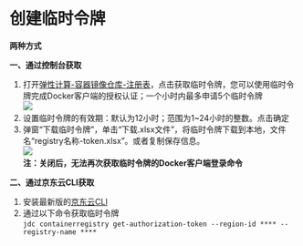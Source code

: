 # 创建临时令牌

 **两种方式**

**一、通过控制台获取**

1. 打开[弹性计算-容器镜像仓库-注册表](https://cns-console.jdcloud.com/host/containerregistry/list)，点击获取临时令牌，您可以使用临时令牌完成Docker客户端的授权认证；一个小时内最多申请5个临时令牌  
 ![](https://github.com/jdcloudcom/cn/blob/edit/image/Elastic-Compute/Container-Registry/获取临时令牌.png)   
 2. 设置临时令牌的有效期：默认为12小时；范围为1~24小时的整数。点击确定  
 3. 弹窗“下载临时令牌”，单击“下载.xlsx文件”，将临时令牌下载到本地，文件名“registry名称-token.xlsx”。或者复制保存信息。  
![](https://github.com/jdcloudcom/cn/blob/edit/image/Elastic-Compute/Container-Registry/下载临时令牌.png)  
**注：关闭后，无法再次获取临时令牌的Docker客户端登录命令**

**二、通过京东云CLI获取**

 1. 安装最新版的[京东云CLI](https://docs.jdcloud.com/cn/cli/introduction)
 2. 通过以下命令获取临时令牌  
    `jdc containerregistry get-authorization-token --region-id **** --registry-name ****`
